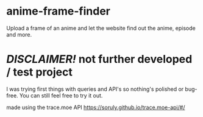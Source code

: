 # anime-frame-finder
Upload a frame of an anime and let the website find out the anime, episode and more.

# *DISCLAIMER!* not further developed / test project
I was trying first things with queries and API's so nothing's polished or bug-free.
You can still feel free to try it out.

made using the trace.moe API 
https://soruly.github.io/trace.moe-api/#/

